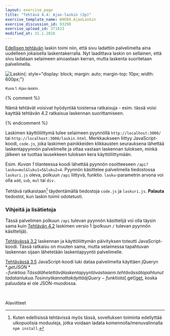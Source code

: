 ```yaml
---
layout: exercise_page
title: "Tehtävä 4.4: Ajax-laskin (2p)"
exercise_template_name: W4E04.AjaxLaskin
exercise_discussion_id: 93298
exercise_upload_id: 371623
modified_at: 31.1.2018
---
```



[Edellisen tehtävän](../tehtava43) laskin toimi niin, että sivu ladattiin
palvelimelta aina uudelleen jokaisella laskentakerralla. Nyt laadittava
laskin on sellainen, että sivu ladataan selaimeen ainoastaan kerran, mutta
laskenta suoritetaan palvelimella.

![Laskin](../img/ajax_laskin.png "Laskin"){: style="display: block; margin: auto; margin-top: 10px; width: 600px;"}

<small>Kuva 1. Ajax-laskin.</small>

{% comment %}

Nämä tehtävät voisivat hyödyntää toistensa ratkaisuja - esim. tässä voisi
kayttää tehtävän 4.2 ratkaisua laskennan suorittamiseen.

{% endcomment %}

Laskimen käyttöliittymä tulee selaimeen pyynnöllä `http://localhost:3000/` tai
`http://localhost:3000/laskin.html`. Merkkaukseen liittyy JavaScript-koodi,
`code.js`, joka laskimen painikkeiden klikkausten seurauksena lähettää
laskentapyynnön palvelimelle ja ottaa vastaan laskennan tuloksen, minkä
jälkeen se tuottaa lausekkeen tuloksen kera käyttöliittymään.

Esim. *Kuvan 1* tilanteessa koodi lähettää pyynnön osoitteeseen `/api?lasku=mul&luku1=5&luku2=4`. Pyynnön käsittelee palvelimella tiedostossa `laskuri.js`
oleva, polkuun `/api` liittyvä, funktio. `lasku`-parametrin arvona voi olla
`add`, `sub`, `mul` tai `div.`

Tehtävä ratkaistaan[^1] täydentämällä tiedostoja `code.js` ja `laskuri.js`.
**Palauta** tiedostot, kun laskin toimii odotetusti.

[^1]: Kuten edellisissä tehtävissä myös tässä, sovelluksen toiminta edellyttää ulkopuolisia moduuleja, jotka voidaan ladata komennolla/menuvalinnalla `npm install`.  

### Vihjeitä ja lisätietoja

Tässä palvelimen polkuun `/api` tulevan pyynnön käsittelijä voi olla täysin sama
kuin [Tehtävän 4.2](../tehtava42) laskimen versio 1 (polkuun `/` tulevan pyynnön
käsittelijä).

[Tehtävässä 3.2](../../osa3/tehtava32) laskennan ja käyttöliittymän päivityksen
toteutti JavaScript-koodi. Tässä ratkaisu on muuten sama, mutta selaimessa tapahtuvan
laskennan sijaan lähetetään laskentapyyntö palvelimelle.

[Tehtävässä 3.5](../../osa3/tehtava35) JavaScript-koodi luki dataa palvelimelta
käyttäen jQueryn *$.getJSON*-funktioa. Tässä lähetettävä laskentapyyntö vastaa em.
tehtävässä tapahtunutta datan lukua. Tosin nyt kannatta käyttää jQuery-funktiota
[$.get][get], koska paluudata ei ole JSON-muodossa.

[get]: https://api.jquery.com/jquery.get/


<br/>

Alaviitteet
